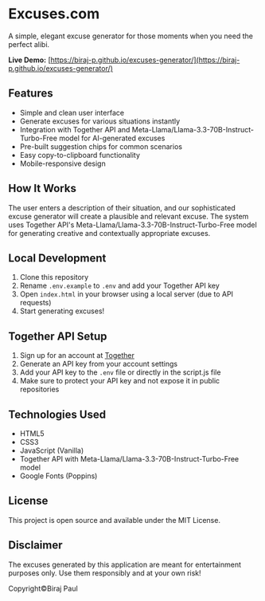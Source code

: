 # Excuses.com

A simple, elegant excuse generator for those moments when you need the perfect alibi.

**Live Demo:** [https://biraj-p.github.io/excuses-generator/](https://biraj-p.github.io/excuses-generator/)

## Features

- Simple and clean user interface
- Generate excuses for various situations instantly
- Integration with Together API and Meta-Llama/Llama-3.3-70B-Instruct-Turbo-Free model for AI-generated excuses
- Pre-built suggestion chips for common scenarios
- Easy copy-to-clipboard functionality
- Mobile-responsive design

## How It Works

The user enters a description of their situation, and our sophisticated excuse generator will create a plausible and relevant excuse. The system uses Together API's Meta-Llama/Llama-3.3-70B-Instruct-Turbo-Free model for generating creative and contextually appropriate excuses.

## Local Development

1. Clone this repository
2. Rename `.env.example` to `.env` and add your Together API key
3. Open `index.html` in your browser using a local server (due to API requests)
4. Start generating excuses!

## Together API Setup

1. Sign up for an account at [Together](https://www.together.ai/)
2. Generate an API key from your account settings
3. Add your API key to the `.env` file or directly in the script.js file
4. Make sure to protect your API key and not expose it in public repositories

## Technologies Used

- HTML5
- CSS3
- JavaScript (Vanilla)
- Together API with Meta-Llama/Llama-3.3-70B-Instruct-Turbo-Free model
- Google Fonts (Poppins)

## License

This project is open source and available under the MIT License.

## Disclaimer

The excuses generated by this application are meant for entertainment purposes only. Use them responsibly and at your own risk!

Copyright©️Biraj Paul
